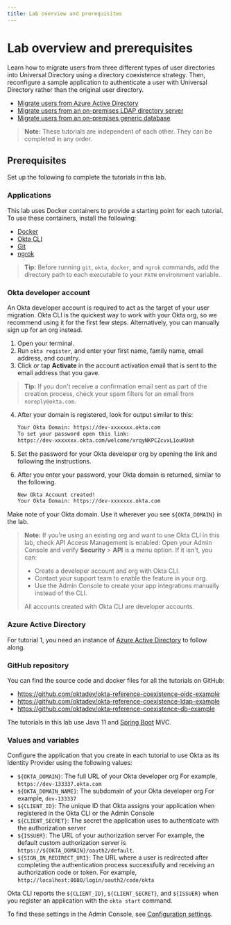 ```yaml
---
title: Lab overview and prerequisites
---
```


# Lab overview and prerequisites

Learn how to migrate users from three different types of user directories into Universal Directory using a directory coexistence strategy. Then, reconfigure a sample application to authenticate a user with Universal Directory rather than the original user directory.

* [Migrate users from Azure Active Directory](/architecture-center/architectures/directory-coexistence/lab-azure-ad)
* [Migrate users from an on-premises LDAP directory server](/architecture-center/architectures/directory-coexistence/lab-ldap-server)
* [Migrate users from an on-premises generic database](/architecture-center/architectures/directory-coexistence/lab-generic-database)

> **Note:** These tutorials are independent of each other. They can be completed in any order.

## Prerequisites

Set up the following to complete the tutorials in this lab.

### Applications

This lab uses Docker containers to provide a starting point for each tutorial. To use these containers, install the following:

* [Docker](https://docs.docker.com/get-docker/)
* [Okta CLI](https://cli.okta.com/)
* [Git](https://git-scm.com/downloads)
* [ngrok](https://ngrok.com/download)

> **Tip:** Before running `git`, `okta`, `docker`, and `ngrok` commands, add the directory path to each executable to your `PATH` environment variable.

### Okta developer account

An Okta developer account is required to act as the target of your user migration. Okta CLI is the quickest way to work with your Okta org, so we recommend using it for the first few steps. Alternatively, you can manually sign up for an org instead.

1. Open your terminal.
2. Run `okta register`, and enter your first name, family name, email address, and country.
3. Click or tap **Activate** in the account activation email that is sent to the email address that you gave.

> **Tip:** If you don't receive a confirmation email sent as part of the creation process, check your spam filters for an email from `noreply@okta.com`.

4. After your domain is registered, look for output similar to this:

   ```txt
   Your Okta Domain: https://dev-xxxxxxx.okta.com
   To set your password open this link:
   https://dev-xxxxxxx.okta.com/welcome/xrqyNKPCZcvxL1ouKUoh
   ```

5. Set the password for your Okta developer org by opening the link and following the instructions.
6. After you enter your password, your Okta domain is returned, similar to the following.

   ```txt
   New Okta Account created!
   Your Okta Domain: https://dev-xxxxxxx.okta.com
   ```

Make note of your Okta domain. Use it wherever you see `${OKTA_DOMAIN}` in the lab.

> **Note:** If you're using an existing org and want to use Okta CLI in this lab, check API Access Management is enabled: Open your Admin Console and verify **Security** > **API** is a menu option. If it isn't, you can:
>
> * Create a developer account and org with Okta CLI.
> * Contact your support team to enable the feature in your org.
> * Use the Admin Console to create your app integrations manually instead of the CLI.
>
> All accounts created with Okta CLI are developer accounts.

### Azure Active Directory

For tutorial 1, you need an instance of [Azure Active Directory](https://azure.microsoft.com/en-ca/products/active-directory/) to follow along.

### GitHub repository

You can find the source code and docker files for all the tutorials on GitHub:

* <https://github.com/oktadev/okta-reference-coexistence-oidc-example>
* <https://github.com/oktadev/okta-reference-coexistence-ldap-example>
* <https://github.com/oktadev/okta-reference-coexistence-db-example>

The tutorials in this lab use Java 11 and [Spring Boot](https://spring.io/projects/spring-boot) MVC.

### Values and variables

Configure the application that you create in each tutorial to use Okta as its Identity Provider using the following values:

* `${OKTA_DOMAIN}`: The full URL of your Okta developer org
   For example, `https://dev-133337.okta.com`
* `${OKTA_DOMAIN_NAME}`: The subdomain of your Okta developer org
   For example, `dev-133337`
* `${CLIENT_ID}`: The unique ID that Okta assigns your application when registered in the Okta CLI or the Admin Console
* `${CLIENT_SECRET}`: The secret the application uses to authenticate with the authorization server
* `${ISSUER}`: The URL of your authorization server
   For example, the default custom authorization server is `https://${OKTA_DOMAIN}/oauth2/default`.
* `${SIGN_IN_REDIRECT_URI}`: The URL where a user is redirected after completing the authentication process successfully and receiving an authorization code or token.
   For example, `http://localhost:8080/login/oauth2/code/okta`

Okta CLI reports the `${CLIENT_ID}`, `${CLIENT_SECRET}`, and `${ISSUER}` when you register an application with the `okta start` command.

To find these settings in the Admin Console, see [Configuration settings](/docs/guides/oie-embedded-common-download-setup-app/java/main/#configuration-settings).